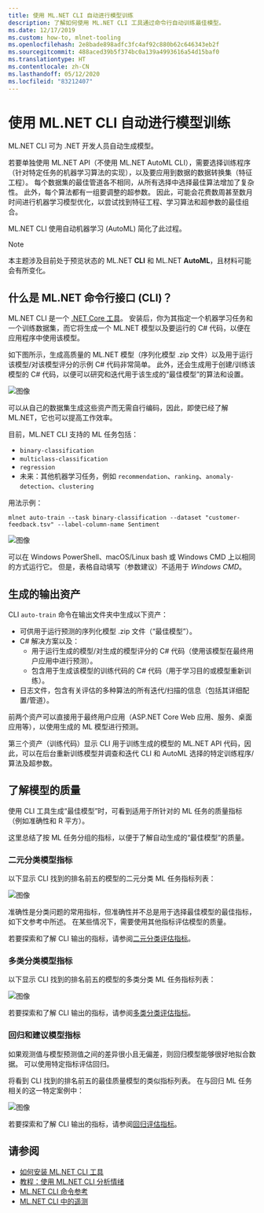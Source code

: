 ```yaml
---
title: 使用 ML.NET CLI 自动进行模型训练
description: 了解如何使用 ML.NET CLI 工具通过命令行自动训练最佳模型。
ms.date: 12/17/2019
ms.custom: how-to, mlnet-tooling
ms.openlocfilehash: 2e8bade898adfc3fc4af92c880b62c646343eb2f
ms.sourcegitcommit: 488aced39b5f374bc0a139a4993616a54d15baf0
ms.translationtype: HT
ms.contentlocale: zh-CN
ms.lasthandoff: 05/12/2020
ms.locfileid: "83212407"
---
```

# <a name="automate-model-training-with-the-mlnet-cli"></a>使用 ML.NET CLI 自动进行模型训练

ML.NET CLI 可为 .NET 开发人员自动生成模型。

若要单独使用 ML.NET API（不使用 ML.NET AutoML CLI），需要选择训练程序（针对特定任务的机器学习算法的实现），以及要应用到数据的数据转换集（特征工程）。 每个数据集的最佳管道各不相同，从所有选择中选择最佳算法增加了复杂性。 此外，每个算法都有一组要调整的超参数。 因此，可能会花费数周甚至数月时间进行机器学习模型优化，以尝试找到特征工程、学习算法和超参数的最佳组合。

ML.NET CLI 使用自动机器学习 (AutoML) 简化了此过程。

> [!NOTE]
> 本主题涉及目前处于预览状态的 ML.NET **CLI** 和 ML.NET **AutoML**，且材料可能会有所变化。

## <a name="what-is-the-mlnet-command-line-interface-cli"></a>什么是 ML.NET 命令行接口 (CLI)？

ML.NET CLI 是一个 [.NET Core 工具](../core/tools/global-tools.md)。 安装后，你为其指定一个机器学习任务和一个训练数据集，而它将生成一个 ML.NET 模型以及要运行的 C# 代码，以便在应用程序中使用该模型。

如下图所示，生成高质量的 ML.NET 模型（序列化模型 .zip 文件）以及用于运行该模型/对该模型评分的示例 C# 代码非常简单。 此外，还会生成用于创建/训练该模型的 C# 代码，以便可以研究和迭代用于该生成的“最佳模型”的算法和设置。

![图像](media/automate-training-with-cli/cli-high-level-process.png "在 ML.NET CLI 内部工作的 AutoML 引擎")

可以从自己的数据集生成这些资产而无需自行编码，因此，即使已经了解 ML.NET，它也可以提高工作效率。

目前，ML.NET CLI 支持的 ML 任务包括：

- `binary-classification`
- `multiclass-classification`
- `regression`
- 未来：其他机器学习任务，例如 `recommendation`、`ranking`、`anomaly-detection`、`clustering`

用法示例：

```console
mlnet auto-train --task binary-classification --dataset "customer-feedback.tsv" --label-column-name Sentiment
```

![图像](media/automate-training-with-cli/cli-model-generation.gif)

可以在 Windows PowerShell、macOS/Linux bash 或 Windows CMD 上以相同的方式运行它。   但是，表格自动填写（参数建议）不适用于 *Windows CMD*。

## <a name="output-assets-generated"></a>生成的输出资产

CLI `auto-train` 命令在输出文件夹中生成以下资产：

- 可供用于运行预测的序列化模型 .zip 文件（“最佳模型”）。
- C# 解决方案以及：
  - 用于运行生成的模型/对生成的模型评分的 C# 代码（使用该模型在最终用户应用中进行预测）。
  - 包含用于生成该模型的训练代码的 C# 代码（用于学习目的或模型重新训练）。
- 日志文件，包含有关评估的多种算法的所有迭代/扫描的信息（包括其详细配置/管道）。

前两个资产可以直接用于最终用户应用（ASP.NET Core Web 应用、服务、桌面应用等），以使用生成的 ML 模型进行预测。

第三个资产（训练代码）显示 CLI 用于训练生成的模型的 ML.NET API 代码，因此，可以在后台重新训练模型并调查和迭代 CLI 和 AutoML 选择的特定训练程序/算法及超参数。

## <a name="understanding-the-quality-of-the-model"></a>了解模型的质量

使用 CLI 工具生成“最佳模型”时，可看到适用于所针对的 ML 任务的质量指标（例如准确性和 R 平方）。

这里总结了按 ML 任务分组的指标，以便于了解自动生成的“最佳模型”的质量。

### <a name="metrics-for-binary-classification-models"></a>二元分类模型指标

以下显示 CLI 找到的排名前五的模型的二元分类 ML 任务指标列表：

![图像](media/automate-training-with-cli/cli-binary-classification-metrics.png)

准确性是分类问题的常用指标，但准确性并不总是用于选择最佳模型的最佳指标，如下文参考中所述。 在某些情况下，需要使用其他指标评估模型的质量。

若要探索和了解 CLI 输出的指标，请参阅[二元分类评估指标](resources/metrics.md#evaluation-metrics-for-binary-classification)。

### <a name="metrics-for-multi-class-classification-models"></a>多类分类模型指标

以下显示 CLI 找到的排名前五的模型的多类分类 ML 任务指标列表：

![图像](media/automate-training-with-cli/cli-multiclass-classification-metrics.png)

若要探索和了解 CLI 输出的指标，请参阅[多类分类评估指标](resources/metrics.md#evaluation-metrics-for-multi-class-classification)。

### <a name="metrics-for-regression-and-recommendation-models"></a>回归和建议模型指标

如果观测值与模型预测值之间的差异很小且无偏差，则回归模型能够很好地拟合数据。 可以使用特定指标评估回归。

将看到 CLI 找到的排名前五的最佳质量模型的类似指标列表。 在与回归 ML 任务相关的这一特定案例中：

![图像](media/automate-training-with-cli/cli-regression-metrics.png)

若要探索和了解 CLI 输出的指标，请参阅[回归评估指标](resources/metrics.md#evaluation-metrics-for-regression-and-recommendation)。

## <a name="see-also"></a>请参阅

- [如何安装 ML.NET CLI 工具](how-to-guides/install-ml-net-cli.md)
- [教程：使用 ML.NET CLI 分析情绪](tutorials/sentiment-analysis-cli.md)
- [ML.NET CLI 命令参考](reference/ml-net-cli-reference.md)
- [ML.NET CLI 中的遥测](resources/ml-net-cli-telemetry.md)
